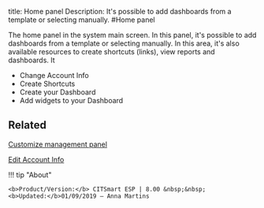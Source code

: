 title: Home panel
Description: It's possible to add dashboards from a template or selecting manually.
#Home panel

The home panel in the system main screen. In this panel, it's possible to
add dashboards from a template or selecting manually. In this area, it's also
available resources to create shortcuts (links), view reports and dashboards. It

* Change Account Info
* Create Shortcuts
* Create your Dashboard
* Add widgets to your Dashboard


Related
-------

[Customize management panel][1]

[Edit Account Info][2]

!!! tip "About"

    <b>Product/Version:</b> CITSmart ESP | 8.00 &nbsp;&nbsp;
    <b>Updated:</b>01/09/2019 – Anna Martins

[1]:/en-us/citsmart-esp-8/additional-features/reports/create/dashboard-customize-management-panel-smart-decision.html
[2]:/en-us/citsmart-esp-8/initial-settings/access-settings/profile/user-profile.html

